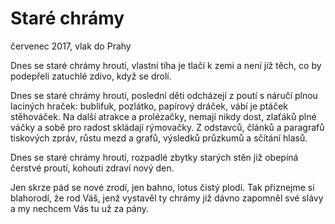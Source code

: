 # Staré chrámy
červenec 2017, vlak do Prahy

Dnes se staré chrámy hroutí,
vlastní tíha je tlačí k zemi
a není již těch, co by podepřeli
zatuchlé zdivo, když se drolí.

Dnes se staré chrámy hroutí,
poslední děti odcházejí z poutí
s náručí plnou laciných hraček:
bublifuk, pozlátko, papírový dráček,
vábí je ptáček stěhováček.
Na další atrakce a prolézačky,
nemají nikdy dost, zlaťáků plné váčky
a sobě pro radost skládají rýmovačky.
Z odstavců, článků a paragrafů
tiskových zpráv, růstu mezd a grafů,
výsledků průzkumů a sčítání hlasů.

Dnes se staré chrámy hroutí,
rozpadlé zbytky starých stěn
již obepíná čerstvé proutí,
kohouti zdraví nový den.

Jen skrze pád se nové zrodí,
jen bahno, lotus čistý plodí.
Tak přiznejme si blahorodí,
že rod Váš, jenž vystavěl ty chrámy
již dávno zapomněl své slávy
a my nechcem Vás tu už za pány.
